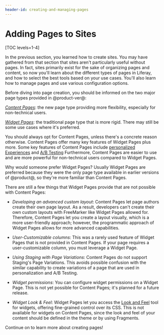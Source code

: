 ```yaml
---
header-id: creating-and-managing-pages
---
```


# Adding Pages to Sites

[TOC levels=1-4]

In the previous section, you learned how to create sites. You may have gathered 
from that section that sites aren't particularly useful without pages. In
fact, sites primarily exist for the sake of organizing pages and content, so 
now you'll learn about the different types of pages in Liferay, and how to 
select the best tools based on your use cases. You'll also learn how to manage 
pages and use various configuration options.

Before diving into page creation, you should be informed on the two major page
types provided in @product-ver@:

[*Content Pages*](/docs/7-2/user/-/knowledge_base/u/creating-content-pages): the
new page type providing more flexibility, especially for non-technical users.

[*Widget Pages*](/docs/7-2/user/-/knowledge_base/u/adding-applications-to-a-page):
the traditional page type that is more rigid. There may still be some use cases
where it's preferred.

You should always opt for Content Pages, unless there's a concrete reason
otherwise. Content Pages offer many key features of Widget Pages plus more. Some
key features of Content Pages include
[personalized Experiences](/docs/7-2/user/-/knowledge_base/u/segmentation-and-personalization)
and
[A/B Testing](https://help.liferay.com/hc/en-us/articles/360034856751-A-B-Testing)
Furthermore, Content Pages are easier to use and are more powerful for
non-technical users compared to Widget Pages.

Why would someone prefer Widget Pages? Usually Widget Pages are preferred
because they were the only page type available in earlier versions of @product@,
so they're more familiar than Content Pages.

There are still a few things that Widget Pages provide that are not possible
with Content Pages:

- *Developing an advanced custom layout*: Content Pages let page authors create
  their own page layout. As a result, developers can't create their own custom
  layouts with FreeMarker like Widget Pages allowed for. Therefore, Content
  Pages let you create a layout visually, which is a more user-friendly
  approach; however, the programmatic approach of Widget Pages allows for more
  advanced capabilities.

- *User-Customizable columns*: This was a rarely used feature of Widget Pages
  that is not provided in Content Pages. If your page requires a
  user-customizable column, you must leverage a Widget Page.

- *Using Staging with Page Variations*: Content Pages do not support Staging's
  Page Variations. This avoids possible confusion with the similar capability to
  create variations of a page that are used in personalization and A/B Testing.

- *Widget permissions*: You can configure widget permissions on a Widget Page.
  This is not yet possible for Content Pages; it's planned for a future release.

- *Widget Look & Feel*: Widget Pages let you access the
  [Look and Feel](/docs/7-2/user/-/knowledge_base/u/look-and-feel-configuration)
  tool for widgets, offering fine-grained control over its CSS. This is not
  available for widgets on Content Pages, since the look and feel of your
  content should be defined in the theme or by using Fragments.

Continue on to learn more about creating pages!
